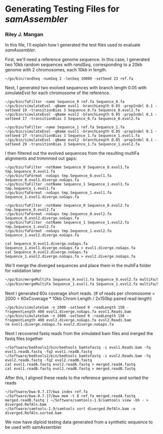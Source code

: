 # Generating Testing Files for *samAssembler*

  ### Riley J. Mangan

In this file, I'll explain how I generated the test files used to evaluate *samAssembler*.

 First, we'll need a reference genome sequence. In this case, I generated two 10kb random sequences with *randSeq*, corresponding to a 20kb genome with 2 chromosomes, each 10kb in length.

  ```
~/go/bin/randSeq -numSeq 2 -lenSeq 10000 -setSeed 23 ref.fa
  ```

Next, I generated two evolved sequences with branch length 0.05 with simulateEvol for each chromosome of the reference.

  

```
~/go/bin/faFilter -name Sequence_0 ref.fa Sequence_0.fa
~/go/bin/simulateEvol -qName evol1 -branchLength 0.05 -propIndel 0.1 -setSeed 19 -transitionBias 3 Sequence_0.fa Sequence_0.evol1.fa
~/go/bin/simulateEvol -qName evol2 -branchLength 0.05 -propIndel 0.1 -setSeed 17 -transitionBias 3 Sequence_0.fa Sequence_0.evol2.fa

~/go/bin/faFilter -name Sequence_1 ref.fa Sequence_1.fa
~/go/bin/simulateEvol -qName evol1 -branchLength 0.05 -propIndel 0.1 -setSeed 27 -transitionBias 3 Sequence_1.fa Sequence_1.evol1.fa
~/go/bin/simulateEvol -qName evol2 -branchLength 0.05 -propIndel 0.1 -setSeed 29 -transitionBias 3 Sequence_1.fa Sequence_1.evol2.fa
```
  
I then filtered out the evolved sequences from the resulting multiFa alignments and trimmmed out gaps:

 ``` 
~/go/bin/faFilter -notName Sequence_0 Sequence_0.evol1.fa tmp.Sequence_0.evol1.fa
~/go/bin/faFormat -noGaps tmp.Sequence_0.evol1.fa Sequence_0.evol1.diverge.noGaps.fa
~/go/bin/faFilter -notName Sequence_1 Sequence_1.evol1.fa tmp.Sequence_1.evol1.fa
~/go/bin/faFormat -noGaps tmp.Sequence_1.evol1.fa Sequence_1.evol1.diverge.noGaps.fa
```
  
```
~/go/bin/faFilter -notName Sequence_0 Sequence_0.evol2.fa tmp.Sequence_0.evol2.fa
~/go/bin/faFormat -noGaps tmp.Sequence_0.evol2.fa Sequence_0.evol2.diverge.noGaps.fa
~/go/bin/faFilter -notName Sequence_1 Sequence_1.evol2.fa tmp.Sequence_1.evol2.fa
~/go/bin/faFormat -noGaps tmp.Sequence_1.evol2.fa Sequence_1.evol2.diverge.noGaps.fa
```
 ```
cat Sequence_0.evol1.diverge.noGaps.fa Sequence_1.evol1.diverge.noGaps.fa > evol1.diverge.noGaps.fa
cat Sequence_0.evol2.diverge.noGaps.fa Sequence_1.evol2.diverge.noGaps.fa > evol2.diverge.noGaps.fa
```

We'll merge the diverged sequences and place them in the multiFa folder for validation later
```bash
~/go/bin/mergeMultiFa Sequence_0.evol1.fa Sequence_0.evol2.fa multiFa/Sequence_0.evol.fa
~/go/bin/mergeMultiFa Sequence_1.evol1.fa Sequence_1.evol2.fa multiFa/Sequence_1.evol.fa
```

Next I generated 60x coverage short reads.
(# of reads per chromosome = 2000 = 60xCoverage * 10kb Chrom Length / 2x150bp paired read length) 

```
~/go/bin/simulateSam -n 2000 -setSeed 9 -readLength 150 -fragmentLength 400 evol1.diverge.noGaps.fa evol1.Reads.bam
~/go/bin/simulateSam -n 2000 -setSeed 9 -readLength 150 -fragmentLength 400 evol2.diverge.noGaps.fa evol2.Reads.bam
rm evol1.diverge.noGaps.fa evol2.diverge.noGaps.fa
```
  
Next I recovered fastq reads from the simulated bam files and merged the fastq files together

```
~/Software/bedtools2/bin/bedtools bamtofastq -i evol1.Reads.bam -fq evol1.readA.fastq -fq2 evol1.readB.fastq
~/Software/bedtools2/bin/bedtools bamtofastq -i evol2.Reads.bam -fq evol2.readA.fastq -fq2 evol2.readB.fastq
cat evol1.readA.fastq evol2.readA.fastq > merged.readA.fastq
cat evol1.readB.fastq evol2.readB.fastq > merged.readB.fastq
```
  
After this, I aligned these reads to the reference genome and sorted the reads

 ```
~/Software/bwa-0.7.17/bwa index ref.fa
~/Software/bwa-0.7.17/bwa mem -t 8 ref.fa merged.readA.fastq merged.readB.fastq | ~/Software/samtools-1.9/samtools view -bh - > diverged.RefAln.bam
~/Software/samtools-1.9/samtools sort diverged.RefAln.bam -o diverged.RefAln.sorted.bam
```

We now have diploid testing data generated from a synthetic sequence to be used with samAssembler